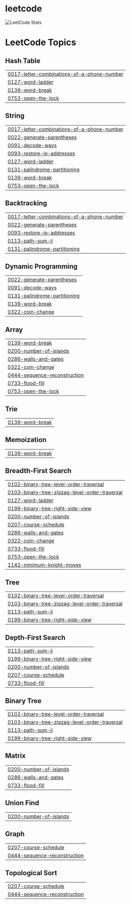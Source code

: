 # leetcode
![LeetCode Stats](https://leetcard.jacoblin.cool/dejoe?theme=dark&font=Padauk&ext=activity)

<!---LeetCode Topics Start-->
# LeetCode Topics
## Hash Table
|  |
| ------- |
| [0017-letter-combinations-of-a-phone-number](https://github.com/dej0e/leetcode/tree/master/0017-letter-combinations-of-a-phone-number) |
| [0127-word-ladder](https://github.com/dej0e/leetcode/tree/master/0127-word-ladder) |
| [0139-word-break](https://github.com/dej0e/leetcode/tree/master/0139-word-break) |
| [0753-open-the-lock](https://github.com/dej0e/leetcode/tree/master/0753-open-the-lock) |
## String
|  |
| ------- |
| [0017-letter-combinations-of-a-phone-number](https://github.com/dej0e/leetcode/tree/master/0017-letter-combinations-of-a-phone-number) |
| [0022-generate-parentheses](https://github.com/dej0e/leetcode/tree/master/0022-generate-parentheses) |
| [0091-decode-ways](https://github.com/dej0e/leetcode/tree/master/0091-decode-ways) |
| [0093-restore-ip-addresses](https://github.com/dej0e/leetcode/tree/master/0093-restore-ip-addresses) |
| [0127-word-ladder](https://github.com/dej0e/leetcode/tree/master/0127-word-ladder) |
| [0131-palindrome-partitioning](https://github.com/dej0e/leetcode/tree/master/0131-palindrome-partitioning) |
| [0139-word-break](https://github.com/dej0e/leetcode/tree/master/0139-word-break) |
| [0753-open-the-lock](https://github.com/dej0e/leetcode/tree/master/0753-open-the-lock) |
## Backtracking
|  |
| ------- |
| [0017-letter-combinations-of-a-phone-number](https://github.com/dej0e/leetcode/tree/master/0017-letter-combinations-of-a-phone-number) |
| [0022-generate-parentheses](https://github.com/dej0e/leetcode/tree/master/0022-generate-parentheses) |
| [0093-restore-ip-addresses](https://github.com/dej0e/leetcode/tree/master/0093-restore-ip-addresses) |
| [0113-path-sum-ii](https://github.com/dej0e/leetcode/tree/master/0113-path-sum-ii) |
| [0131-palindrome-partitioning](https://github.com/dej0e/leetcode/tree/master/0131-palindrome-partitioning) |
## Dynamic Programming
|  |
| ------- |
| [0022-generate-parentheses](https://github.com/dej0e/leetcode/tree/master/0022-generate-parentheses) |
| [0091-decode-ways](https://github.com/dej0e/leetcode/tree/master/0091-decode-ways) |
| [0131-palindrome-partitioning](https://github.com/dej0e/leetcode/tree/master/0131-palindrome-partitioning) |
| [0139-word-break](https://github.com/dej0e/leetcode/tree/master/0139-word-break) |
| [0322-coin-change](https://github.com/dej0e/leetcode/tree/master/0322-coin-change) |
## Array
|  |
| ------- |
| [0139-word-break](https://github.com/dej0e/leetcode/tree/master/0139-word-break) |
| [0200-number-of-islands](https://github.com/dej0e/leetcode/tree/master/0200-number-of-islands) |
| [0286-walls-and-gates](https://github.com/dej0e/leetcode/tree/master/0286-walls-and-gates) |
| [0322-coin-change](https://github.com/dej0e/leetcode/tree/master/0322-coin-change) |
| [0444-sequence-reconstruction](https://github.com/dej0e/leetcode/tree/master/0444-sequence-reconstruction) |
| [0733-flood-fill](https://github.com/dej0e/leetcode/tree/master/0733-flood-fill) |
| [0753-open-the-lock](https://github.com/dej0e/leetcode/tree/master/0753-open-the-lock) |
## Trie
|  |
| ------- |
| [0139-word-break](https://github.com/dej0e/leetcode/tree/master/0139-word-break) |
## Memoization
|  |
| ------- |
| [0139-word-break](https://github.com/dej0e/leetcode/tree/master/0139-word-break) |
## Breadth-First Search
|  |
| ------- |
| [0102-binary-tree-level-order-traversal](https://github.com/dej0e/leetcode/tree/master/0102-binary-tree-level-order-traversal) |
| [0103-binary-tree-zigzag-level-order-traversal](https://github.com/dej0e/leetcode/tree/master/0103-binary-tree-zigzag-level-order-traversal) |
| [0127-word-ladder](https://github.com/dej0e/leetcode/tree/master/0127-word-ladder) |
| [0199-binary-tree-right-side-view](https://github.com/dej0e/leetcode/tree/master/0199-binary-tree-right-side-view) |
| [0200-number-of-islands](https://github.com/dej0e/leetcode/tree/master/0200-number-of-islands) |
| [0207-course-schedule](https://github.com/dej0e/leetcode/tree/master/0207-course-schedule) |
| [0286-walls-and-gates](https://github.com/dej0e/leetcode/tree/master/0286-walls-and-gates) |
| [0322-coin-change](https://github.com/dej0e/leetcode/tree/master/0322-coin-change) |
| [0733-flood-fill](https://github.com/dej0e/leetcode/tree/master/0733-flood-fill) |
| [0753-open-the-lock](https://github.com/dej0e/leetcode/tree/master/0753-open-the-lock) |
| [1142-minimum-knight-moves](https://github.com/dej0e/leetcode/tree/master/1142-minimum-knight-moves) |
## Tree
|  |
| ------- |
| [0102-binary-tree-level-order-traversal](https://github.com/dej0e/leetcode/tree/master/0102-binary-tree-level-order-traversal) |
| [0103-binary-tree-zigzag-level-order-traversal](https://github.com/dej0e/leetcode/tree/master/0103-binary-tree-zigzag-level-order-traversal) |
| [0113-path-sum-ii](https://github.com/dej0e/leetcode/tree/master/0113-path-sum-ii) |
| [0199-binary-tree-right-side-view](https://github.com/dej0e/leetcode/tree/master/0199-binary-tree-right-side-view) |
## Depth-First Search
|  |
| ------- |
| [0113-path-sum-ii](https://github.com/dej0e/leetcode/tree/master/0113-path-sum-ii) |
| [0199-binary-tree-right-side-view](https://github.com/dej0e/leetcode/tree/master/0199-binary-tree-right-side-view) |
| [0200-number-of-islands](https://github.com/dej0e/leetcode/tree/master/0200-number-of-islands) |
| [0207-course-schedule](https://github.com/dej0e/leetcode/tree/master/0207-course-schedule) |
| [0733-flood-fill](https://github.com/dej0e/leetcode/tree/master/0733-flood-fill) |
## Binary Tree
|  |
| ------- |
| [0102-binary-tree-level-order-traversal](https://github.com/dej0e/leetcode/tree/master/0102-binary-tree-level-order-traversal) |
| [0103-binary-tree-zigzag-level-order-traversal](https://github.com/dej0e/leetcode/tree/master/0103-binary-tree-zigzag-level-order-traversal) |
| [0113-path-sum-ii](https://github.com/dej0e/leetcode/tree/master/0113-path-sum-ii) |
| [0199-binary-tree-right-side-view](https://github.com/dej0e/leetcode/tree/master/0199-binary-tree-right-side-view) |
## Matrix
|  |
| ------- |
| [0200-number-of-islands](https://github.com/dej0e/leetcode/tree/master/0200-number-of-islands) |
| [0286-walls-and-gates](https://github.com/dej0e/leetcode/tree/master/0286-walls-and-gates) |
| [0733-flood-fill](https://github.com/dej0e/leetcode/tree/master/0733-flood-fill) |
## Union Find
|  |
| ------- |
| [0200-number-of-islands](https://github.com/dej0e/leetcode/tree/master/0200-number-of-islands) |
## Graph
|  |
| ------- |
| [0207-course-schedule](https://github.com/dej0e/leetcode/tree/master/0207-course-schedule) |
| [0444-sequence-reconstruction](https://github.com/dej0e/leetcode/tree/master/0444-sequence-reconstruction) |
## Topological Sort
|  |
| ------- |
| [0207-course-schedule](https://github.com/dej0e/leetcode/tree/master/0207-course-schedule) |
| [0444-sequence-reconstruction](https://github.com/dej0e/leetcode/tree/master/0444-sequence-reconstruction) |
<!---LeetCode Topics End-->